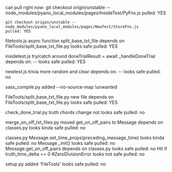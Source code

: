 can pull right now:
	git checkout origin/unstable -- node_modules/pyano_local_modules/pages/InsideTest/PyFns.js
	pulled: YES

	git checkout origin/unstable -- node_modules/pyano_local_modules/pages/NewTest/StoreFns.js
	pulled: YES

filetools.js
	async function split_base_txt_file
		depends on FileTools/split_base_txt_file.py
		looks safe
		pulled: YES

insidetest.js
	try/catch around doneTrialResult = await _handleDoneTrial 
		depends on: --
		looks safe
		pulled: YES

newtest.js
	trivia more random and clear
		depends on: --
		looks safe
		pulled: no

sass_compile.py
	added --no-source-map	!unwanted

FileTools/split_base_txt_file.py
	new file
	depends on FileTools/split_base_txt_file.py
	looks safe
	pulled: YES

check_done_trial.py
	truth chords change
	not looks safe
	pulled: no


merge_on_off_txt_files.py
	moved get_on_off_pairs to Message
		depends on classes.py
		looks kinda safe
		pulled: no

classes.py
	Message.set_time_props(preceding_message_time)
		looks kinda safe
		pulled: no
	Message._init()
		looks safe
		pulled: no
	Message.get_on_off_pairs
		depends on classes.py
		looks safe
		pulled: no
	Hit if truth_time_delta == 0 #ZeroDivisionError
		looks not safe
		pulled: no

setup.py
	added 'FileTools'
	looks safe
	pulled: no